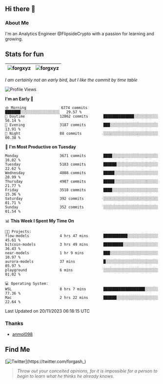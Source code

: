 ## Hi there 👋

### About Me

I'm an Analytics Engineer @FlipsideCrypto with a passion for learning and growing.
  
## Stats for fun

| <img align="center" src="https://github-readme-streak-stats.herokuapp.com/?user=forgxyz&theme=tokyonight" alt="forgxyz" /> | <img align="center" src="https://github-readme-stats.vercel.app/api?username=forgxyz&theme=tokyonight&show_icons=true" alt="forgxyz" /> |
| ------------- |------------- |

*I am certainly not an early bird, but I like the commit by time table*  

<!--START_SECTION:waka-->
![Profile Views](http://img.shields.io/badge/Profile%20Views-0-blue)

**I'm an Early 🐤** 

```text
🌞 Morning                6774 commits        ███████░░░░░░░░░░░░░░░░░░   29.57 % 
🌆 Daytime                12862 commits       ██████████████░░░░░░░░░░░   56.14 % 
🌃 Evening                3187 commits        ███░░░░░░░░░░░░░░░░░░░░░░   13.91 % 
🌙 Night                  88 commits          ░░░░░░░░░░░░░░░░░░░░░░░░░   00.38 % 
```
📅 **I'm Most Productive on Tuesday** 

```text
Monday                   3671 commits        ████░░░░░░░░░░░░░░░░░░░░░   16.02 % 
Tuesday                  5183 commits        ██████░░░░░░░░░░░░░░░░░░░   22.62 % 
Wednesday                4808 commits        █████░░░░░░░░░░░░░░░░░░░░   20.99 % 
Thursday                 4987 commits        █████░░░░░░░░░░░░░░░░░░░░   21.77 % 
Friday                   3518 commits        ████░░░░░░░░░░░░░░░░░░░░░   15.36 % 
Saturday                 392 commits         ░░░░░░░░░░░░░░░░░░░░░░░░░   01.71 % 
Sunday                   352 commits         ░░░░░░░░░░░░░░░░░░░░░░░░░   01.54 % 
```


📊 **This Week I Spent My Time On** 

```text
🐱‍💻 Projects: 
flow-models              4 hrs 47 mins       ███████████░░░░░░░░░░░░░░   45.61 % 
bitcoin-models           3 hrs 49 mins       █████████░░░░░░░░░░░░░░░░   36.43 % 
near-models              1 hr 9 mins         ███░░░░░░░░░░░░░░░░░░░░░░   10.97 % 
aurora-models            37 mins             █░░░░░░░░░░░░░░░░░░░░░░░░   05.97 % 
playground               6 mins              ░░░░░░░░░░░░░░░░░░░░░░░░░   01.02 % 

💻 Operating System: 
WSL                      8 hrs 7 mins        ███████████████████░░░░░░   77.36 % 
Mac                      2 hrs 22 mins       ██████░░░░░░░░░░░░░░░░░░░   22.64 % 
```


 Last Updated on 20/11/2023 06:18:15 UTC
<!--END_SECTION:waka-->

### Thanks
 - [anmol098](https://github.com/anmol098/waka-readme-stats/)
  
## Find Me
[![Twitter](https://img.shields.io/twitter/url/https/twitter.com/forgash_.svg?style=social&label=Follow%20%40forgash_)](https://twitter.com/forgash_)


> *Throw out your conceited opinions, for it is impossible for a person to begin to learn what he thinks he already knows.* 
